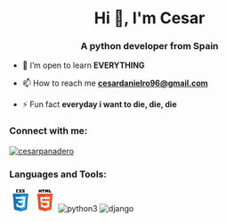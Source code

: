 <h1 align="center">Hi 👋, I'm Cesar</h1>
<h3 align="center">A python developer from Spain</h3>

- 🌱 I’m open to learn **EVERYTHING**

- 📫 How to reach me **cesardanielro96@gmail.com**

- ⚡ Fun fact **everyday i want to die, die, die**

<h3 align="left">Connect with me:</h3>
<p align="left">
<a href="https://linkedin.com/in/cesarpanadero" target="blank"><img align="center" src="https://raw.githubusercontent.com/rahuldkjain/github-profile-readme-generator/master/src/images/icons/Social/linked-in-alt.svg" alt="cesarpanadero" height="30" width="30" /></a>
</p>

<h3 align="left">Languages and Tools:</h3>
<p align="left"> 
  <img src="https://raw.githubusercontent.com/devicons/devicon/master/icons/css3/css3-original-wordmark.svg" alt="css3" width="40" height="40"/> 
  <img src="https://raw.githubusercontent.com/devicons/devicon/master/icons/html5/html5-original-wordmark.svg" alt="html5" width="40" height="40"/>
  <img src="https://cdn.jsdelivr.net/npm/simple-icons@v7/icons/python.svg" alt="python3" height="40" width="40"/> 
  <img src="https://cdn.jsdelivr.net/npm/simple-icons@v7/icons/django.svg" alt="django" height="40" width="40" >
</p>
